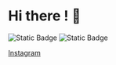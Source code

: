# Hi there ! 👋

![Static Badge](https://img.shields.io/badge/8-Professionnals_Projects-blue)
![Static Badge](https://img.shields.io/badge/Web_Developper-8A2BE2)

[Instagram](https://instagram.com/sebastienmerv)
